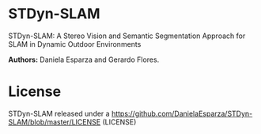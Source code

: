 # STDyn-SLAM
STDyn-SLAM: A Stereo Vision and Semantic Segmentation Approach for SLAM in Dynamic Outdoor Environments

**Authors:** Daniela Esparza and Gerardo Flores.

# License
STDyn-SLAM released under a https://github.com/DanielaEsparza/STDyn-SLAM/blob/master/LICENSE
(LICENSE)
